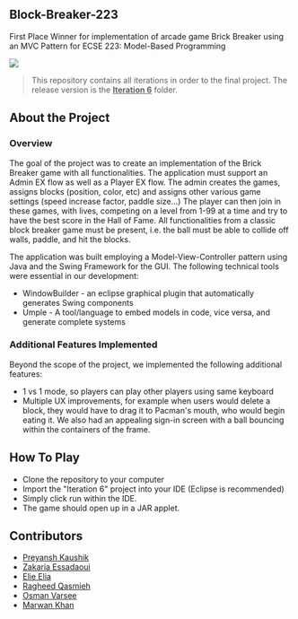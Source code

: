 ## Block-Breaker-223
First Place Winner for implementation of arcade game Brick Breaker using an MVC Pattern for ECSE 223: Model-Based Programming

<img src = "https://user-images.githubusercontent.com/1579701/58526157-1513a100-819c-11e9-8316-2d35cf688d94.png">

>This repository contains all iterations in order to the final project.
> The release version is the <b><u>Iteration 6</b></u> folder. 

## About the Project

### Overview

The goal of the project was to create an implementation of the Brick Breaker game with all functionalities. The application must support an Admin EX flow as well as a Player EX flow. The admin creates the games, assigns blocks (position, color, etc) and assigns other various game settings (speed increase factor, paddle size...) The player can then join in these games, with lives, competing on a level from 1-99 at a time and try to have the best score in the Hall of Fame. All functionalities from a classic block breaker game must be present, i.e. the ball must be able to collide off walls, paddle, and hit the blocks. 

The application was built employing a Model-View-Controller pattern using Java and the Swing Framework for the GUI. The following technical tools were essential in our development: 
* WindowBuilder - an eclipse graphical plugin that automatically generates Swing components
* Umple - A tool/language to embed models in code, vice versa, and generate complete systems

### Additional Features Implemented
Beyond the scope of the project, we implemented the following additional features: 

* 1 vs 1 mode, so players can play other players using same keyboard
* Multiple UX improvements, for example when users would delete a block, they would have to drag it to Pacman's mouth, who would begin eating it. We also had an appealing sign-in screen with a ball bouncing within the containers of the frame.

## How To Play

* Clone the repository to your computer
* Import the "Iteration 6" project into your IDE (Eclipse is recommended)
* Simply click run within the IDE. 
* The game should open up in a JAR applet.

## Contributors

* [Preyansh Kaushik](https://github.com/preyansh98/Brick-Breaker-223/commits?author=preyansh98)
* [Zakaria Essadaoui](https://github.com/preyansh98/Brick-Breaker-223/commits?author=zakessad)
* [Elie Elia](https://github.com/preyansh98/Brick-Breaker-223/commits?author=Elie-Elia)
* [Ragheed Qasmieh](https://github.com/preyansh98/Brick-Breaker-223/commits?author=rqasmi)
* [Osman Varsee](https://github.com/preyansh98/Brick-Breaker-223/commits?author=osmanvee)
* [Marwan Khan](https://github.com/preyansh98/Brick-Breaker-223/commits?author=marw12)
